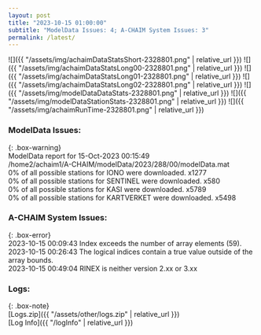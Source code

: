 ```yaml
---
layout: post
title: "2023-10-15 01:00:00"
subtitle: "ModelData Issues: 4; A-CHAIM System Issues: 3"
permalink: /latest/
---
```


![]({{ "/assets/img/achaimDataStatsShort-2328801.png" | relative_url }})
![]({{ "/assets/img/achaimDataStatsLong00-2328801.png" | relative_url }})
![]({{ "/assets/img/achaimDataStatsLong01-2328801.png" | relative_url }})
![]({{ "/assets/img/achaimDataStatsLong02-2328801.png" | relative_url }})
![]({{ "/assets/img/modelDataDataStats-2328801.png" | relative_url }})
![]({{ "/assets/img/modelDataStationStats-2328801.png" | relative_url }})
![]({{ "/assets/img/achaimRunTime-2328801.png" | relative_url }})


### ModelData Issues:  
  
{: .box-warning}  
 ModelData report for 15-Oct-2023 00:15:49   
 /home2/achaim1/A-CHAIM/modelData/2023/288/00/modelData.mat   
 0% of all possible stations for IONO were downloaded. x1277   
 0% of all possible stations for SENTINEL were downloaded. x580   
 0% of all possible stations for KASI were downloaded. x5789   
 0% of all possible stations for KARTVERKET were downloaded. x5498   
  
### A-CHAIM System Issues:  
  
{: .box-error}  
2023-10-15 00:09:43 Index exceeds the number of array elements (59).  
2023-10-15 00:26:43 The logical indices contain a true value outside of the array bounds.  
2023-10-15 00:49:04 RINEX is neither version 2.xx or 3.xx  

### Logs:  
  
{: .box-note}  
[Logs.zip]({{ "/assets/other/logs.zip" | relative_url }})  
[Log Info]({{ "/logInfo" | relative_url }})  
